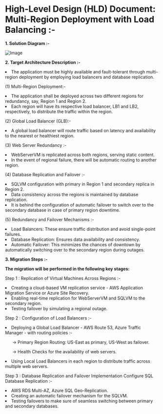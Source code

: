 <h1>High-Level Design (HLD) Document: Multi-Region Deployment with Load Balancing :- </h1>
<b>1. Solution Diagram :-</b><p></p>

![Image](https://github.com/user-attachments/assets/050e53cb-b1f8-4736-8fe6-588be3f729bc)

<b>2. Target Architecture Description :-</b>

<li>The application must be highly available and fault-tolerant through multi-region deployment by employing load balancers and database replication.</li>
<p></p>
(1) Multi-Region Deployment:-
<p></p>
<li>The application shall be deployed across two different regions for redundancy, say, Region 1 and Region 2.</li>
<li>Each region will have its respective load balancer, LB1 and LB2, respectively, to distribute the traffic within the region.</li>
<p></p>
(2) Global Load Balancer (GLB):-
<p></p>
<li>A global load balancer will route traffic based on latency and availability to the nearest or healthiest region.</li>
<p></p>
(3) Web Server Redundancy :-
<p></p>
<li>WebServerVM is replicated across both regions, serving static content.</li>
<li>In the event of regional failure, there will be automatic routing to another region.</li>
<p></p>
(4) Database Replication and Failover :-
<p></p>
<li>SQLVM configuration with primary in Region 1 and secondary replica in Region 2.</li>
<li>Data consistency across the regions is maintained by database replication.</li>
<li>It is behind the configuration of automatic failover to switch over to the secondary database in case of primary region downtime.</li>
<p></p>
(5) Redundancy and Failover Mechanisms :-
<p></p>
<li>Load Balancers: These ensure traffic distribution and avoid single-point failures.</li>
<li>Database Replication: Ensures data availability and consistency.</li>
<li>Automatic Failover: This minimizes the chances of downtown by automatically switching over to the secondary region during outages.</li>
<p></p>
<b>3. Migration Steps :-</b>
<p></p>
<b>The migration will be performed in the following key stages:</b>
<p></p>
Step 1 : Replication of Virtual Machines Across Regions :-
<p></p>
<li>Creating a cloud-based VM replication service - AWS Application Migration Service or Azure Site Recovery.</li>
<li>Enabling real-time replication for WebServerVM and SQLVM to the secondary region.</li>
<li>Testing failover by simulating a regional outage.</li>
<p></p>
Step 2 : Configuration of Load Balancers :-
<p></p>
<li>Deploying a Global Load Balancer - AWS Route 53, Azure Traffic Manager - with routing policies :-</li><p></p>
	<ul>-> Primary Region Routing: US-East as primary, US-West as failover.</ul>
	<ul>-> Health Checks for the availability of web servers.</ul> 
<li>Using Local Load Balancers in each region to distribute traffic across multiple web servers.</li>
<p></p>
Step 3 : Database Replication and Failover Implementation Configure SQL Database Replication :- <p></p>
<li>AWS RDS Multi-AZ, Azure SQL Geo-Replication.</li>
<li>Creating an automatic failover mechanism for the SQLVM.</li>
<li>Testing failovers to make sure of seamless switching between primary and secondary databases.</li>
